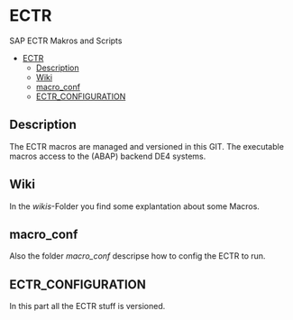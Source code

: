 # ECTR

SAP ECTR Makros and Scripts


- [ECTR](#ectr)
  - [Description](#description)
  - [Wiki](#wiki)
  - [macro_conf](#macro_conf)
  - [ECTR_CONFIGURATION](#ectr_configuration)

## Description

The ECTR macros are managed and versioned in this GIT.
The executable macros access to the (ABAP) backend DE4 systems.

## Wiki

In the *wikis*-Folder you find some explantation about some Macros.

## macro_conf

Also the folder *macro_conf* descripse how to config the ECTR to run.

## ECTR_CONFIGURATION

In this part all the ECTR stuff is versioned.
